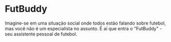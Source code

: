 # FutBuddy
Imagine-se em uma situação social onde todos estão falando sobre futebol, mas você não é um especialista no assunto. É aí que entra o "FutBuddy" - seu assistente pessoal de futebol. 
